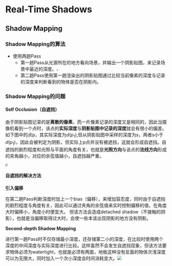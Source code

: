 # Real-Time Shadows

## Shadow Mapping

### Shadow Mapping的算法

+ 使用两趟Pass
	+ 第一趟Pass从光源所在的地方看向场景，并输出一个阴影贴图，来记录场景中最近的深度。<img src="https://img2024.cnblogs.com/blog/3406761/202408/3406761-20240804210437322-936155349.png" style="zoom: 33%;" />
	+ 第二趟Pass使用第一趟渲染出的阴影贴图通过比较当前像素的深度与记录的深度来判断看到的物体是否在阴影内。

### Shadow Mapping的问题

#### Self Occlusion（自遮挡）

由于阴影贴图记录的是**离散的像素**，而一片像素记录的深度又是相同的，因此当摄像机看到一个点时，该点的**实际深度**与**阴影贴图中记录的深度**就会有很小的偏差。如下图中的点p，其实际深度为$d(p_1)$,但从阴影贴图中采样的深度为s，两者s小于$d(p_1)$，因此会被判定为阴影，但实际上p点并没有被遮挡，这就会形成自遮挡。自遮挡的剧烈程度和光照与平面的角度有关，也就是**光照方向**与该点的**法线方向**形成的夹角越小，对应的余弦值越小，自遮挡越严重。

<img src="https://img2024.cnblogs.com/blog/3406761/202408/3406761-20240804211556730-1509518714.png" style="zoom:50%;" />

#### 自遮挡的解决方法

**引入偏移**

在第二趟Pass判断深度时加上一个bias（偏移），来增加容忍度，同时由于自遮挡的剧烈程度与角度有关，因此可以通过夹角的余弦值来实时控制偏移的值，在角度大时偏移小，角度小时便宜大。 但该方法会造成detached shadow（不接触的阴影），也就是当偏移取得过大时，会使一些本该出现阴影的地方没有阴影。

**Second-depth Shadow Mapping**

进行第一趟Pass时不仅存储最小深度，还存储第二小的深度，在比较时使用两个深度的中间深度与实际深度进行比较。这样虽然不会发生自遮挡现象，但该方法要求物体必须为watertight，也就是必须有两面，地板这种没有反面的物体次浅深度可以为无限大，同时加入一个次小深度会时间消耗变大。<img src="https://img2024.cnblogs.com/blog/3406761/202408/3406761-20240804214635090-1583912226.png" style="zoom: 80%;" />
